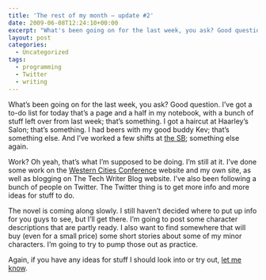```yaml
---
title: 'The rest of my month — update #2'
date: 2009-06-08T12:24:10+00:00
excerpt: "What's been going on for the last week, you ask? Good question. I've got a to-do list for today that's a page and a half in my notebook."
layout: post
categories:
  - Uncategorized
tags:
  - programming
  - Twitter
  - writing
---
```

What&#8217;s been going on for the last week, you ask? Good question. I&#8217;ve got a to-do list for today that&#8217;s a page and a half in my notebook, with a bunch of stuff left over from last week; that&#8217;s something. I got a haircut at Haarley&#8217;s Salon; that&#8217;s something. I had beers with my good buddy Kev; that&#8217;s something else. And I&#8217;ve worked a few shifts at [the SB](http://starbucks.ca/); something else again.

Work? Oh yeah, that&#8217;s what I&#8217;m supposed to be doing. I&#8217;m still at it. I&#8217;ve done some work on the [Western Cities Conference](http://westerncitiesconference.ca/) website and my own site, as well as blogging on The Tech Writer Blog website. I&#8217;ve also been following a bunch of people on Twitter. The Twitter thing is to get more info and more ideas for stuff to do.

The novel is coming along slowly. I still haven&#8217;t decided where to put up info for you guys to see, but I&#8217;ll get there. I&#8217;m going to post some character descriptions that are partly ready. I also want to find somewhere that will buy (even for a small price) some short stories about some of my minor characters. I&#8217;m going to try to pump those out as practice.

Again, if you have any ideas for stuff I should look into or try out, [let me know](mailto:craig@craigmcn.ca).